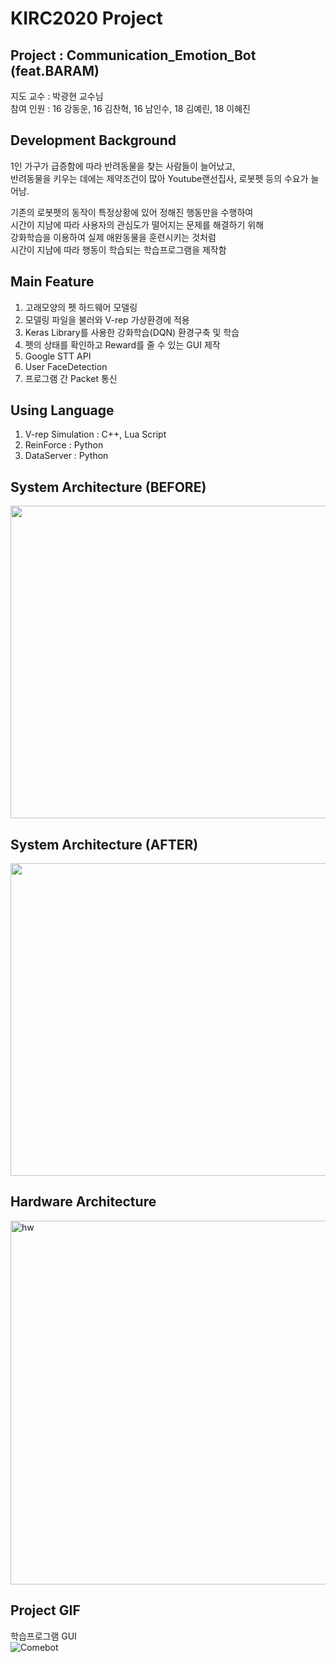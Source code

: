 # KIRC2020 Project
  
## Project : Communication_Emotion_Bot (feat.BARAM)  
  
지도 교수 : 박광현 교수님  
참여 인원 : 16 강동운, 16 김찬혁, 16 남인수, 18 김예린, 18 이혜진  

## Development Background  
1인 가구가 급증함에 따라 반려동물을 찾는 사람들이 늘어났고,  
반려동물을 키우는 데에는 제약조건이 많아 Youtube랜선집사, 로봇펫 등의 수요가 늘어남.  
  
기존의 로봇펫의 동작이 특정상황에 있어 정해진 행동만을 수행하여  
시간이 지남에 따라 사용자의 관심도가 떨어지는 문제를 해결하기 위해   
강화학습을 이용하여 실제 애완동물을 훈련시키는 것처럼  
시간이 지남에 따라 행동이 학습되는 학습프로그램을 제작함  
  
## Main Feature  
1. 고래모양의 펫 하드웨어 모델링  
2. 모델링 파일을 불러와 V-rep 가상환경에 적용  
3. Keras Library를 사용한 강화학습(DQN) 환경구축 및 학습  
4. 펫의 상태를 확인하고 Reward를 줄 수 있는 GUI 제작  
5. Google STT API  
6. User FaceDetection  
7. 프로그램 간 Packet 통신
  
## Using Language  
1. V-rep Simulation : C++, Lua Script
2. ReinForce : Python
3. DataServer : Python

## System Architecture (BEFORE)
<img src="https://user-images.githubusercontent.com/52673977/73717132-40538480-475c-11ea-8513-fb641a1aa128.png" width="800" height="500" />  
  
## System Architecture (AFTER)
<img src="https://user-images.githubusercontent.com/52377778/86989541-962dcc00-c1d5-11ea-8c95-35a59bc03dde.PNG" width="800" height="500" />  
  
## Hardware Architecture
<img width="582" alt="hw" src="https://user-images.githubusercontent.com/52673977/77333956-83e36b80-6d67-11ea-809c-83a00d6180e6.png">  
  
## Project GIF  
학습프로그램 GUI  
![Comebot](https://user-images.githubusercontent.com/52377778/86989198-da6c9c80-c1d4-11ea-82a9-291e643d15d4.gif)  

